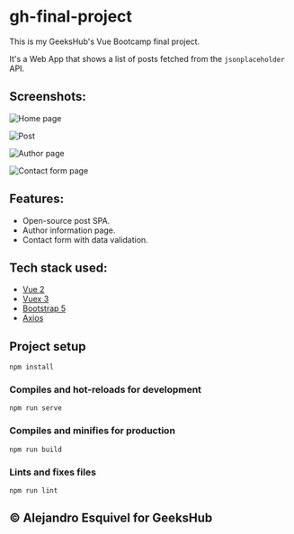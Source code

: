 # gh-final-project

This is my GeeksHub's Vue Bootcamp final project.

It's a Web App that shows a list of posts fetched from the `jsonplaceholder` API.

## Screenshots:

![Home page](https://i.imgur.com/Z10hAjp.png)

![Post](https://i.imgur.com/MW9fijn.png)

![Author page](https://i.imgur.com/d5SoI5I.png)

![Contact form page](https://i.imgur.com/vIXteYI.png)


## Features:

- Open-source post SPA.
- Author information page.
- Contact form with data validation.

## Tech stack used:
- [Vue 2](https://v2.vuejs.org/)
- [Vuex 3](https://v3.vuex.vuejs.org/)
- [Bootstrap 5](https://getbootstrap.com/)
- [Axios](https://github.com/axios/axios)


## Project setup

```
npm install
```

### Compiles and hot-reloads for development

```
npm run serve
```

### Compiles and minifies for production

```
npm run build
```

### Lints and fixes files

```
npm run lint
```

## © Alejandro Esquivel for GeeksHub